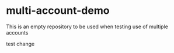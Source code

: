 # multi-account-demo
This is an empty repository to be used when testing use of multiple accounts

test change
